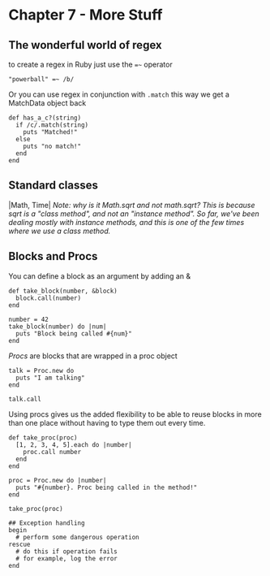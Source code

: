 # Chapter 7 - More Stuff
## The wonderful world of regex
to create a regex in Ruby just use the `=~` operator
```
"powerball" =~ /b/
```
Or you can use regex in conjunction with `.match` this way we get a MatchData object back
```
def has_a_c?(string)
  if /c/.match(string)
    puts "Matched!"
  else
    puts "no match!"
  end
end
```
## Standard classes
|Math, Time|
*Note: why is it Math.sqrt and not math.sqrt? This is because sqrt is a "class method", and not an "instance method". So far, we've been dealing mostly with instance methods, and this is one of the few times where we use a class method.*

## Blocks and Procs
You can define a block as an argument by adding an &
```
def take_block(number, &block)
  block.call(number)
end

number = 42
take_block(number) do |num|
  puts "Block being called #{num}"
end

```
*Procs* are blocks that are wrapped in a proc object
```
talk = Proc.new do
  puts "I am talking"
end

talk.call
```
Using procs gives us the added flexibility to be able to reuse blocks in more than one place without having to type them out every time.
```
def take_proc(proc)
  [1, 2, 3, 4, 5].each do |number|
    proc.call number
  end
end

proc = Proc.new do |number|
  puts "#{number}. Proc being called in the method!"
end

take_proc(proc)
```
```
## Exception handling
begin
  # perform some dangerous operation
rescue
  # do this if operation fails
  # for example, log the error
end
```


